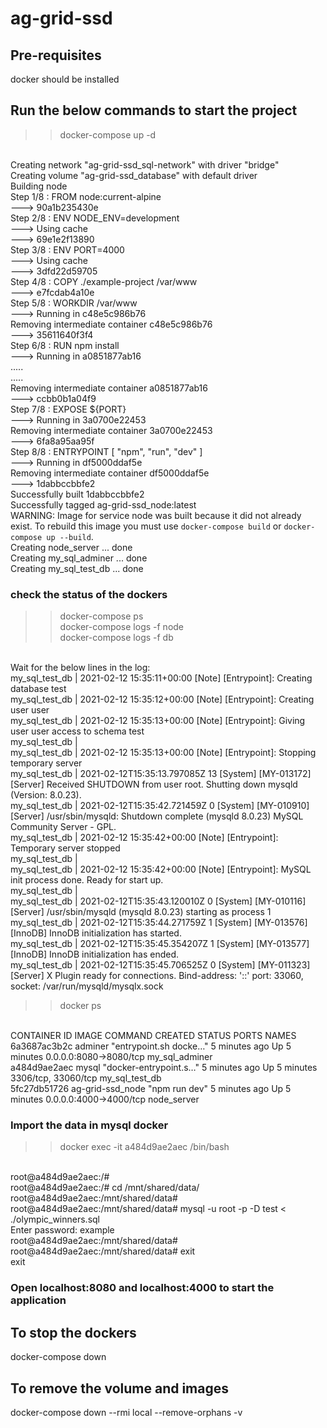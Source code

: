 # ag-grid-ssd

## Pre-requisites

docker should be installed

## Run the below commands to start the project

> > docker-compose up -d

<br/>Creating network "ag-grid-ssd_sql-network" with driver "bridge"
<br/>Creating volume "ag-grid-ssd_database" with default driver
<br/>Building node
<br/>Step 1/8 : FROM node:current-alpine
<br/> ---> 90a1b235430e
<br/>Step 2/8 : ENV NODE_ENV=development
<br/> ---> Using cache
<br/> ---> 69e1e2f13890
<br/>Step 3/8 : ENV PORT=4000
<br/> ---> Using cache
<br/> ---> 3dfd22d59705
<br/>Step 4/8 : COPY ./example-project /var/www
<br/> ---> e7fcdab4a10e
<br/>Step 5/8 : WORKDIR /var/www
<br/> ---> Running in c48e5c986b76
<br/>Removing intermediate container c48e5c986b76
<br/> ---> 35611640f3f4
<br/>Step 6/8 : RUN npm install
<br/> ---> Running in a0851877ab16
<br/> .....
<br/> .....
<br/> Removing intermediate container a0851877ab16
<br/> ---> ccbb0b1a04f9
<br/>Step 7/8 : EXPOSE ${PORT}
<br/> ---> Running in 3a0700e22453
<br/>Removing intermediate container 3a0700e22453
<br/> ---> 6fa8a95aa95f
<br/>Step 8/8 : ENTRYPOINT [ "npm", "run", "dev" ]
<br/> ---> Running in df5000ddaf5e
<br/>Removing intermediate container df5000ddaf5e
<br/> ---> 1dabbccbbfe2
<br/>Successfully built 1dabbccbbfe2
<br/>Successfully tagged ag-grid-ssd_node:latest
<br/>WARNING: Image for service node was built because it did not already exist. To rebuild this image you must use `docker-compose build` or `docker-compose up --build`.
<br/>Creating node_server ... done
<br/>Creating my_sql_adminer ... done
<br/>Creating my_sql_test_db ... done

### check the status of the dockers

> > docker-compose ps
> > <br/>docker-compose logs -f node
> > <br/>docker-compose logs -f db

<br/>Wait for the below lines in the log:
<br/>my_sql_test_db | 2021-02-12 15:35:11+00:00 [Note] [Entrypoint]: Creating database test
<br/>my_sql_test_db | 2021-02-12 15:35:12+00:00 [Note] [Entrypoint]: Creating user user
<br/>my_sql_test_db | 2021-02-12 15:35:13+00:00 [Note] [Entrypoint]: Giving user user access to schema test
<br/>my_sql_test_db |
<br/>my_sql_test_db | 2021-02-12 15:35:13+00:00 [Note] [Entrypoint]: Stopping temporary server
<br/>my_sql_test_db | 2021-02-12T15:35:13.797085Z 13 [System] [MY-013172] [Server] Received SHUTDOWN from user root. Shutting down mysqld (Version: 8.0.23).
<br/>my_sql_test_db | 2021-02-12T15:35:42.721459Z 0 [System] [MY-010910] [Server] /usr/sbin/mysqld: Shutdown complete (mysqld 8.0.23) MySQL Community Server - GPL.
<br/>my_sql_test_db | 2021-02-12 15:35:42+00:00 [Note] [Entrypoint]: Temporary server stopped
<br/>my_sql_test_db |
<br/>my_sql_test_db | 2021-02-12 15:35:42+00:00 [Note] [Entrypoint]: MySQL init process done. Ready for start up.
<br/>my_sql_test_db |
<br/>my_sql_test_db | 2021-02-12T15:35:43.120010Z 0 [System] [MY-010116] [Server] /usr/sbin/mysqld (mysqld 8.0.23) starting as process 1
<br/>my_sql_test_db | 2021-02-12T15:35:44.271759Z 1 [System] [MY-013576] [InnoDB] InnoDB initialization has started.
<br/>my_sql_test_db | 2021-02-12T15:35:45.354207Z 1 [System] [MY-013577] [InnoDB] InnoDB initialization has ended.
<br/>my_sql_test_db | 2021-02-12T15:35:45.706525Z 0 [System] [MY-011323] [Server] X Plugin ready for connections. Bind-address: '::' port: 33060, socket: /var/run/mysqld/mysqlx.sock

> > docker ps

<br/>CONTAINER ID IMAGE COMMAND CREATED STATUS PORTS NAMES
<br/>6a3687ac3b2c adminer "entrypoint.sh docke…" 5 minutes ago Up 5 minutes 0.0.0.0:8080->8080/tcp my_sql_adminer
<br/>a484d9ae2aec mysql "docker-entrypoint.s…" 5 minutes ago Up 5 minutes 3306/tcp, 33060/tcp my_sql_test_db
<br/>5fc27db51726 ag-grid-ssd_node "npm run dev" 5 minutes ago Up 5 minutes 0.0.0.0:4000->4000/tcp node_server

### Import the data in mysql docker

> > docker exec -it a484d9ae2aec /bin/bash

<br/>root@a484d9ae2aec:/#
<br/>root@a484d9ae2aec:/# cd /mnt/shared/data/
<br/>root@a484d9ae2aec:/mnt/shared/data#
<br/>root@a484d9ae2aec:/mnt/shared/data# mysql -u root -p -D test < ./olympic_winners.sql
<br/>Enter password: example
<br/>root@a484d9ae2aec:/mnt/shared/data#
<br/>root@a484d9ae2aec:/mnt/shared/data# exit
<br/>exit

### Open localhost:8080 and localhost:4000 to start the application

## To stop the dockers

docker-compose down

## To remove the volume and images

docker-compose down --rmi local --remove-orphans -v
